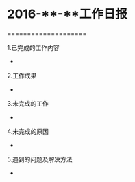 # 2016-**-**工作日报
====================

1.已完成的工作内容

 *

2.工作成果

 *
  
3.未完成的工作

 *
  
4.未完成的原因

 *
  
5.遇到的问题及解决方法

 * 
